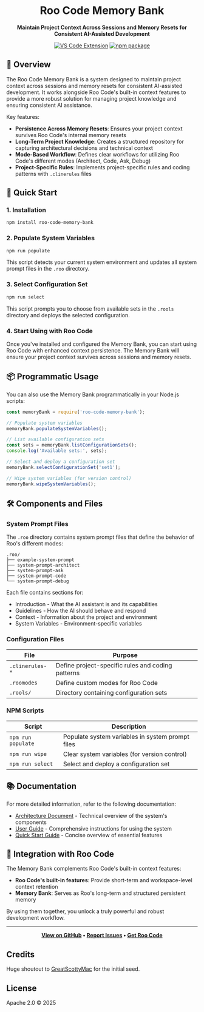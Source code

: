 <div align="center">

# Roo Code Memory Bank

**Maintain Project Context Across Sessions and Memory Resets for Consistent AI-Assisted Development**

[![VS Code Extension](https://img.shields.io/badge/VS%20Code-Extension-blue.svg)](https://github.com/RooVetGit/Roo-Code)
[![npm package](https://img.shields.io/badge/npm-roo--code--memory--bank-brightgreen)](https://github.com/GreatScottyMac/roo-code-memory-bank)

</div>

## 🎯 Overview

The Roo Code Memory Bank is a system designed to maintain project context across sessions and memory resets for consistent AI-assisted development. It works alongside Roo Code's built-in context features to provide a more robust solution for managing project knowledge and ensuring consistent AI assistance.

Key features:
- **Persistence Across Memory Resets**: Ensures your project context survives Roo Code's internal memory resets
- **Long-Term Project Knowledge**: Creates a structured repository for capturing architectural decisions and technical context
- **Mode-Based Workflow**: Defines clear workflows for utilizing Roo Code's different modes (Architect, Code, Ask, Debug)
- **Project-Specific Rules**: Implements project-specific rules and coding patterns with `.clinerules` files
## 🚀 Quick Start

### 1. Installation
```bash
npm install roo-code-memory-bank
```

### 2. Populate System Variables
```bash
npm run populate
```
This script detects your current system environment and updates all system prompt files in the `.roo` directory.

### 3. Select Configuration Set
```bash
npm run select
```
This script prompts you to choose from available sets in the `.rools` directory and deploys the selected configuration.

### 4. Start Using with Roo Code
Once you've installed and configured the Memory Bank, you can start using Roo Code with enhanced context persistence. The Memory Bank will ensure your project context survives across sessions and memory resets.

## 📦 Programmatic Usage
You can also use the Memory Bank programmatically in your Node.js scripts:

```javascript
const memoryBank = require('roo-code-memory-bank');

// Populate system variables
memoryBank.populateSystemVariables();

// List available configuration sets
const sets = memoryBank.listConfigurationSets();
console.log('Available sets:', sets);

// Select and deploy a configuration set
memoryBank.selectConfigurationSet('set1');

// Wipe system variables (for version control)
memoryBank.wipeSystemVariables();
```

## 🛠️ Components and Files

### System Prompt Files
The `.roo` directory contains system prompt files that define the behavior of Roo's different modes:
```
.roo/
├── example-system-prompt
├── system-prompt-architect
├── system-prompt-ask
├── system-prompt-code
└── system-prompt-debug
```

Each file contains sections for:
- Introduction - What the AI assistant is and its capabilities
- Guidelines - How the AI should behave and respond
- Context - Information about the project and environment
- System Variables - Environment-specific variables

### Configuration Files

| File | Purpose |
|------|---------|
| `.clinerules-*` | Define project-specific rules and coding patterns |
| `.roomodes` | Define custom modes for Roo Code |
| `.rools/` | Directory containing configuration sets |

### NPM Scripts

| Script | Description |
|--------|-------------|
| `npm run populate` | Populate system variables in system prompt files |
| `npm run wipe` | Clear system variables (for version control) |
| `npm run select` | Select and deploy a configuration set |

## 📚 Documentation

For more detailed information, refer to the following documentation:

- [Architecture Document](architecture.md) - Technical overview of the system's components
- [User Guide](user-guide.md) - Comprehensive instructions for using the system
- [Quick Start Guide](quick-start.md) - Concise overview of essential features

## 🔄 Integration with Roo Code

The Memory Bank complements Roo Code's built-in context features:

- **Roo Code's built-in features**: Provide short-term and workspace-level context retention
- **Memory Bank**: Serves as Roo's long-term and structured persistent memory

By using them together, you unlock a truly powerful and robust development workflow.

---
<div align="center">

**[View on GitHub](https://github.com/GreatScottyMac/roo-code-memory-bank) • [Report Issues](https://github.com/GreatScottyMac/roo-code-memory-bank/issues) • [Get Roo Code](https://github.com/RooVetGit/Roo-Code)**

</div>

## Credits
Huge shoutout to [GreatScottyMac](https://github.com/GreatScottyMac) for the initial seed.

## License

Apache 2.0 © 2025
